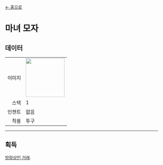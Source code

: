 [← 홈으로](../)
# 마녀 모자

## 데이터
<table>
    <tr><td align="end">이미지</td><td><img src="https://i.imgur.com/K5wTp0D.png" width="128"/></td></tr>
    <tr><td align="end">스택</td><td>1</td></tr>
    <tr><td align="end">인챈트</td><td>없음</td></tr>
    <tr><td align="end">착용</td><td>투구</td></tr>
</table>

---

## 획득
[방랑상인 거래](../feature/enhanced_wandering_trader.md).
